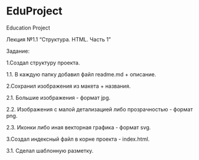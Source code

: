 # EduProject
 Education Project

Лекция №1.1 “Структура. HTML. Часть 1”

Задание:

1.Создал структуру проекта.

1.1. В каждую папку добавил файл readme.md + описание.

2.Сохранил изображения из макета  + названия.

2.1. Большие изображения - формат jpg.

2.2. Изображения с малой детализацией либо прозрачностью - формат png.

2.3. Иконки либо иная векторная графика - формат svg.

3.Создал индексный файл в корне проекта - index.html.

3.1. Сделал шаблонную разметку.